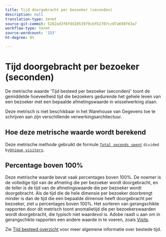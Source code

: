 ```yaml
---
title: Tijd doorgebracht per bezoeker (seconden)
description: null
translation-type: tm+mt
source-git-commit: 5282ad3f6fdd2853979cbfb2707cc07a698f63a7
workflow-type: tm+mt
source-wordcount: '153'
ht-degree: 0%

---
```



# Tijd doorgebracht per bezoeker (seconden)

De metrische waarde &#39;Tijd besteed per bezoeker (seconden)&#39; toont de gemiddelde hoeveelheid tijd die bezoekers gedurende het gehele leven van een bezoeker met een bepaalde afmetingswaarde in wisselwerking staan.

Deze metrisch is niet beschikbaar in het Warehouse van Gegevens toe te schrijven aan zijn verschillende verwerkingsarchitectuur.

## Hoe deze metrische waarde wordt berekend

Deze metrische methode gebruikt de formule [`Total seconds spent`](total-seconds-spent.md) `divided by`[`Unique visitors`](unique-visitors.md).

## Percentage boven 100%

Deze metrische waarde bevat vaak percentages boven 100%. De noemer is de volledige tijd van de afmeting die per bezoeker wordt doorgebracht, en de teller is de tijd van de afmetingswaarde die per bezoeker wordt doorgebracht. Als de tijd die de hele dimensie per bezoeker doorbrengt minder is dan de tijd die een bepaalde dimensie heeft doorgebracht per bezoeker, ziet u percentages boven 100%. Het sorteren van gerangschikte rapporten door dit metrisch toont anomalietijd die per bezoekerswaarden wordt doorgebracht, die typisch niet waardevol is. Adobe raadt u aan om in gerangschikte rapporten een andere waarde in te voeren, zoals [Visits](visits.md).

Zie [Tijd besteed overzicht](time-spent.md) voor meer algemene informatie over bestede tijd.
